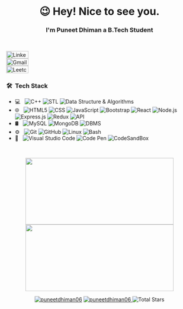 <h1 align="center">😉 Hey! Nice to see you.</h1>
<h3 align="center">I'm Puneet Dhiman a B.Tech Student</h3>
<br/>


[<img alt="LinkedIn" src="https://img.shields.io/badge/linkedin-%230077B5.svg?style=for-the-badge&logo=linkedin&logoColor=white" width="60px" height="20px">](https://www.linkedin.com/in/puneetdhiman0644/)
<br/>
[<img alt="Gmail" src="https://img.shields.io/badge/Gmail-D14836?style=for-the-badge&logo=gmail&logoColor=white" width="60px" height="20px">](mailto:puneetdhiman.0644@gmail.com)
<br/>
[<img alt="Leetcode" width="60px" height="20px" src="https://img.shields.io/badge/LeetCode-000000?style=for-the-badge&logo=LeetCode&logoColor=#d16c06" />](https://leetcode.com/puneetdhiman0644/)
<br>

<h3> 🛠 &nbsp;Tech Stack</h3>

- 💻 &nbsp;
  ![C++](https://img.shields.io/badge/-C++-333333?style=flat&logo=C%2B%2B&logoColor=00599C)
  ![STL](https://img.shields.io/badge/-STL-333333?style=flat)
  ![Data Structure & Algorithms](https://img.shields.io/badge/-Data%20Structure%20and%20Algorithms-333333?style=flat)
- 🌐 &nbsp;
  ![HTML5](https://img.shields.io/badge/-HTML5-333333?style=flat&logo=HTML5)
  ![CSS](https://img.shields.io/badge/-CSS-333333?style=flat&logo=CSS3&logoColor=1572B6)
  ![JavaScript](https://img.shields.io/badge/-JavaScript-333333?style=flat&logo=javascript)
  ![Bootstrap](https://img.shields.io/badge/-Bootstrap-333333?style=flat&logo=bootstrap&logoColor=563D7C)
  ![React](https://img.shields.io/badge/-React-333333?style=flat&logo=react)
  ![Node.js](https://img.shields.io/badge/-Node.js-333333?style=flat&logo=node.js)
  ![Express.js](https://img.shields.io/badge/express.js-333333?style=flat&logo=express&logoColor=%2361DAFB)
  ![Redux](https://img.shields.io/badge/Redux-333333?style=flat&logo=redux&logoColor=white)
  ![API](https://img.shields.io/badge/API-333333?style=flat&logo=api&logoColor=white)
- 🛢 &nbsp;
  ![MySQL](https://img.shields.io/badge/-MySQL-333333?style=flat&logo=mysql)
  ![MongoDB](https://img.shields.io/badge/MongoDB-333333?style=flat&logo=mongodb&)
  ![DBMS](https://img.shields.io/badge/DBMS-333333?style=flat&logo=dbms)
- ⚙️ &nbsp;
  ![Git](https://img.shields.io/badge/-Git-333333?style=flat&logo=git)
  ![GitHub](https://img.shields.io/badge/-GitHub-333333?style=flat&logo=github)
  ![Linux](https://img.shields.io/badge/-Linux-333333?style=flat&logo=linux)
  ![Bash](https://img.shields.io/badge/-Bash-333333?style=flat&logo=linux)
- 🔧 &nbsp;
  ![Visual Studio Code](https://img.shields.io/badge/-Visual%20Studio%20Code-333333?style=flat&logo=visual-studio-code&logoColor=007ACC)
  ![Code Pen](https://img.shields.io/badge/-Code%20Pen-333333?style=flat&logo=codepen&logoColor=007ACC)
  ![CodeSandBox](https://img.shields.io/badge/Code%20SandBox-333333?style=flat&logo=codesandbox&logoColor=white)

<br/>

<p align="center">
    <img
        height="180em"
	 width="400em"
        src="https://github-readme-stats.vercel.app/api?username=puneetdhiman06&show_icons=true&hide_border=true&theme=tokyonight"
    />
    <img
        height="180em"
	width="400em"
        src="https://github-readme-stats.vercel.app/api/top-langs/?username=puneetdhiman06&show_icons=true&hide_border=true&layout=compact&langs_count=8&theme=tokyonight"
    />
</p>

<p align="center"> 
	<a href="https://github.com/puneetdhiman06"><img src="https://komarev.com/ghpvc/?username=puneetdhiman06" alt="puneetdhiman06"/></a>
	<a href="https://github.com/puneetdhiman06?tab=repositories"><img src="https://badges.pufler.dev/repos/puneetdhiman06" alt="puneetdhiman06" /> </a>
	<img src="https://img.shields.io/github/stars/puneetdhiman06?label=Stars" alt="Total Stars">
</p>
